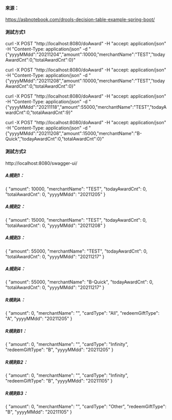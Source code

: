 #### 來源：
https://asbnotebook.com/drools-decision-table-example-spring-boot/


#### 測試方式1
curl -X POST "http://localhost:8080/doAward" -H "accept: application/json" -H "Content-Type: application/json" -d "{\"yyyyMMdd\":\"20211204\",\"amount\":10000,\"merchantName\":\"TEST\",\"todayAwardCnt\":0,\"totalAwardCnt\":0}"

curl -X POST "http://localhost:8080/doAward" -H "accept: application/json" -H "Content-Type: application/json" -d "{\"yyyyMMdd\":\"20211208\",\"amount\":10000,\"merchantName\":\"TEST\",\"todayAwardCnt\":0,\"totalAwardCnt\":0}"

curl -X POST "http://localhost:8080/doAward" -H "accept: application/json" -H "Content-Type: application/json" -d "{\"yyyyMMdd\":\"20211118\",\"amount\":55000,\"merchantName\":\"TEST\",\"todayAwardCnt\":0,\"totalAwardCnt\":9}"

curl -X POST "http://localhost:8080/doAward" -H "accept: application/json" -H "Content-Type: application/json" -d "{\"yyyyMMdd\":\"20211208\",\"amount\":15000,\"merchantName\":\"B-Quick\",\"todayAwardCnt\":0,\"totalAwardCnt\":0}"

#### 測試方式2
http://localhost:8080/swagger-ui/

##### A規則1：
{
  "amount": 10000,
  "merchantName": "TEST",
  "todayAwardCnt": 0,
  "totalAwardCnt": 0,
  "yyyyMMdd": "20211205"
}
##### A規則2：
{
  "amount": 15000,
  "merchantName": "TEST",
  "todayAwardCnt": 0,
  "totalAwardCnt": 0,
  "yyyyMMdd": "20211208"
}
##### A規則3：
{
  "amount": 55000,
  "merchantName": "TEST",
  "todayAwardCnt": 0,
  "totalAwardCnt": 0,
  "yyyyMMdd": "20211217"
}
##### A規則4：
{
  "amount": 55000,
  "merchantName": "B-Quick",
  "todayAwardCnt": 0,
  "totalAwardCnt": 0,
  "yyyyMMdd": "20211217"
}

##### R規則A：
{
  "amount": 0,
  "merchantName": "",
  "cardType": "All",
  "redeemGiftType": "A",
  "yyyyMMdd": "20211205"
}

##### R規則B1：
{
  "amount": 0,
  "merchantName": "",
  "cardType": "Infinity",
  "redeemGiftType": "B",
  "yyyyMMdd": "20211205"
}
##### R規則B2：
{
  "amount": 0,
  "merchantName": "",
  "cardType": "Infinity",
  "redeemGiftType": "B",
  "yyyyMMdd": "20211105"
}
##### R規則B3：
{
  "amount": 0,
  "merchantName": "",
  "cardType": "Other",
  "redeemGiftType": "B",
  "yyyyMMdd": "20211105"
}
